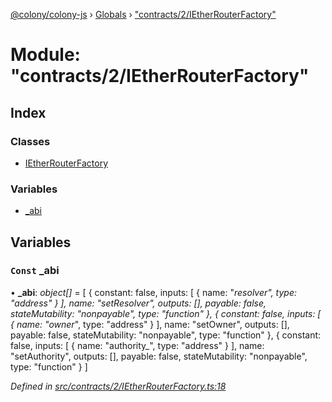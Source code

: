 [@colony/colony-js](../README.md) › [Globals](../globals.md) › ["contracts/2/IEtherRouterFactory"](_contracts_2_ietherrouterfactory_.md)

# Module: "contracts/2/IEtherRouterFactory"

## Index

### Classes

* [IEtherRouterFactory](../classes/_contracts_2_ietherrouterfactory_.ietherrouterfactory.md)

### Variables

* [_abi](_contracts_2_ietherrouterfactory_.md#const-_abi)

## Variables

### `Const` _abi

• **_abi**: *object[]* = [
  {
    constant: false,
    inputs: [
      {
        name: "_resolver",
        type: "address"
      }
    ],
    name: "setResolver",
    outputs: [],
    payable: false,
    stateMutability: "nonpayable",
    type: "function"
  },
  {
    constant: false,
    inputs: [
      {
        name: "owner_",
        type: "address"
      }
    ],
    name: "setOwner",
    outputs: [],
    payable: false,
    stateMutability: "nonpayable",
    type: "function"
  },
  {
    constant: false,
    inputs: [
      {
        name: "authority_",
        type: "address"
      }
    ],
    name: "setAuthority",
    outputs: [],
    payable: false,
    stateMutability: "nonpayable",
    type: "function"
  }
]

*Defined in [src/contracts/2/IEtherRouterFactory.ts:18](https://github.com/JoinColony/colonyJS/blob/8037c41/src/contracts/2/IEtherRouterFactory.ts#L18)*
